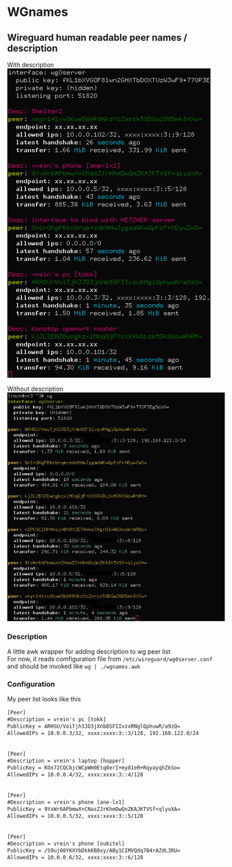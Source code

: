 # WGnames
## Wireguard human readable peer names / description
With description  
![with_description](assets/with_description.png)  

Without description  
![without_description](assets/without_description.png)  

### Description
A little awk wrapper for adding description to wg peer list  
For now, it reads comfiguration file from `/etc/wireguard/wg0server.conf`  
and should be invoked like `wg | ./wgnames.awk`  


### Configuration
My peer list looks like this
```
[Peer]
#Description = vrein's pc [tokk]
PublicKey = ARHSU/VoiTjh3JD3jXnb8SFIIvzxRNglQphuwR/a9zQ=
AllowedIPs = 10.0.0.3/32, xxxx:xxxx:3::3/128, 192.168.122.0/24


[Peer]
#Description = vrein's laptop [hopper]
PublicKey = KOx72CQCbjcWCpWm0Etq8erI+my81eR+RqyayqhZkSo=
AllowedIPs = 10.0.0.4/32, xxxx:xxxx:3::4/128


[Peer]
#Description = vrein's phone [ane-lx1]
PublicKey = 9YxWr6APbmwX+CNasZJrKhmOwQnZKAJKTVSf+qlyoXA=
AllowedIPs = 10.0.0.5/32, xxxx:xxxx:3::5/128


[Peer]
#Description = vrein's phone [oukitel]
PublicKey = /S9uj08YKXYbDkkKB8xy/ABy1CIMVQdq7B4rAZdL3RU=
AllowedIPs = 10.0.0.6/32, xxxx:xxxx:3::6/128
```

